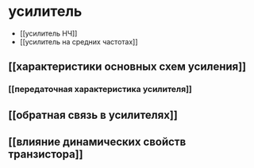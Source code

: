 # усилитель
- [[усилитель НЧ]]
- [[усилитель на средних частотах]]

## [[характеристики основных схем усиления]]
### [[передаточная характеристика усилителя]]

## [[обратная связь в усилителях]]

## [[влияние динамических свойств транзистора]]
